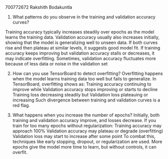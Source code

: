 700772672
Rakshith Bodakuntla



1.	What patterns do you observe in the training and validation accuracy curves?
   
Training accuracy typically increases steadily over epochs as the model learns the training data.
Validation accuracy usually also increases initially, showing that the model is generalizing well to unseen data.
If both curves rise and then plateau at similar levels, it suggests good model fit.
If training accuracy keeps improving but validation accuracy stalls or decreases, it may indicate overfitting.
Sometimes, validation accuracy fluctuates more because of less data or noise in the validation set

2.	How can you use TensorBoard to detect overfitting?
Overfitting happens when the model learns training data too well but fails to generalize.
In TensorBoard, overfitting shows as:
Training accuracy continuing to improve while
Validation accuracy stops improving or starts to decline
Training loss decreasing steadily but
Validation loss plateauing or increasing
Such divergence between training and validation curves is a red flag.

3.	What happens when you increase the number of epochs?
Initially, both training and validation accuracy improve, and losses decrease.
If you train for too many epochs without regularization:
Training accuracy may approach 100%
Validation accuracy may plateau or degrade (overfitting)
Validation loss may start to increase after some point
To combat this, techniques like early stopping, dropout, or regularization are used.
More epochs give the model more time to learn, but without controls, it can overfit.
